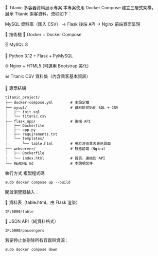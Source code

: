 🚢 Titanic 多容器資料展示專案
本專案使用 Docker Compose 建立三層式架構，展示 Titanic 乘客資料，流程如下：

MySQL 資料庫（匯入 CSV） → Flask 後端 API → Nginx 前端頁面呈現

🧰 技術棧
🐳 Docker + Docker Compose

🗄️ MySQL 8

🐍 Python 3.12 + Flask + PyMySQL

🌐 Nginx + HTML5 (可選用 Bootstrap 美化)

📊 Titanic CSV 資料集（內含乘客基本資訊）

📁 專案結構
```
titanic_project/
├── docker-compose.yml        # 主設定檔
├── mysql/                    # 資料庫初始化 SQL + CSV
│   ├── init.sql
│   └── titanic.csv
├── flask_app/                # 後端 API
│   ├── Dockerfile
│   ├── app.py
│   ├── requirements.txt
│   └── templates/
│       └── table.html        # 用於渲染乘客表格頁面
├── webserver/                # 靜態前端（Nginx）
│   ├── Dockerfile
│   └── index.html            # 首頁，連結到 API
└── README.md                 # 本說明文件
```


執行方式
複製程式碼
```
sudo docker compose up --build
```
開啟瀏覽器輸入：

🔸 資料表（table.html，由 Flask 渲染）
```
IP:5000/table
```

🔸 JSON API（純資料格式）
```
IP:5000/passengers
```

若要停止並刪除所有容器與資源：
```
sudo docker compose down
```

